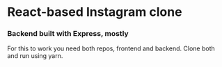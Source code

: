 # React-based Instagram clone
### Backend built with Express, mostly

For this to work you need both repos, frontend and backend.
Clone both and run using yarn.
